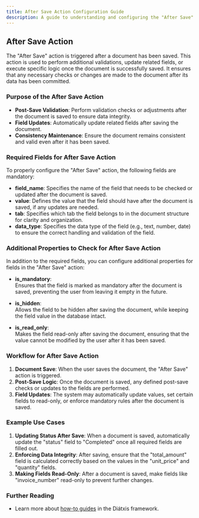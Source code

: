 ```yaml
---
title: After Save Action Configuration Guide
description: A guide to understanding and configuring the "After Save" action in the Configurator.
---
```


## After Save Action

The "After Save" action is triggered after a document has been saved. This action is used to perform additional validations, update related fields, or execute specific logic once the document is successfully saved. It ensures that any necessary checks or changes are made to the document after its data has been committed.

### Purpose of the After Save Action

- **Post-Save Validation**: Perform validation checks or adjustments after the document is saved to ensure data integrity.
- **Field Updates**: Automatically update related fields after saving the document.
- **Consistency Maintenance**: Ensure the document remains consistent and valid even after it has been saved.

### Required Fields for After Save Action

To properly configure the "After Save" action, the following fields are mandatory:

- **field_name**: Specifies the name of the field that needs to be checked or updated after the document is saved.
- **value**: Defines the value that the field should have after the document is saved, if any updates are needed.
- **tab**: Specifies which tab the field belongs to in the document structure for clarity and organization.
- **data_type**: Specifies the data type of the field (e.g., text, number, date) to ensure the correct handling and validation of the field.

### Additional Properties to Check for After Save Action

In addition to the required fields, you can configure additional properties for fields in the "After Save" action:

- **is_mandatory**:  
  Ensures that the field is marked as mandatory after the document is saved, preventing the user from leaving it empty in the future.

- **is_hidden**:  
  Allows the field to be hidden after saving the document, while keeping the field value in the database intact.

- **is_read_only**:  
  Makes the field read-only after saving the document, ensuring that the value cannot be modified by the user after it has been saved.

### Workflow for After Save Action

1. **Document Save**: When the user saves the document, the "After Save" action is triggered.
2. **Post-Save Logic**: Once the document is saved, any defined post-save checks or updates to the fields are performed.
3. **Field Updates**: The system may automatically update values, set certain fields to read-only, or enforce mandatory rules after the document is saved.

### Example Use Cases

1. **Updating Status After Save**: When a document is saved, automatically update the "status" field to "Completed" once all required fields are filled out.
2. **Enforcing Data Integrity**: After saving, ensure that the "total_amount" field is calculated correctly based on the values in the "unit_price" and "quantity" fields.
3. **Making Fields Read-Only**: After a document is saved, make fields like "invoice_number" read-only to prevent further changes.

### Further Reading

- Learn more about [how-to guides](https://diataxis.fr/how-to-guides/) in the Diátxis framework.
